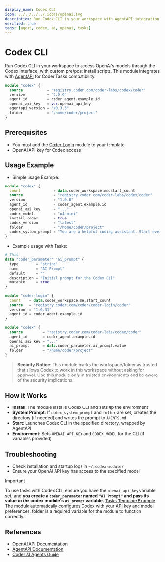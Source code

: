 ```yaml
---
display_name: Codex CLI
icon: ../../../../.icons/openai.svg
description: Run Codex CLI in your workspace with AgentAPI integration
verified: true
tags: [agent, codex, ai, openai, tasks]
---
```


# Codex CLI

Run Codex CLI in your workspace to access OpenAI's models through the Codex interface, with custom pre/post install scripts. This module integrates with [AgentAPI](https://github.com/coder/agentapi) for Coder Tasks compatibility.

```tf
module "codex" {
  source           = "registry.coder.com/coder-labs/codex/coder"
  version          = "1.0.0"
  agent_id         = coder_agent.example.id
  openai_api_key   = var.openai_api_key
  agentapi_version = "v0.3.3"
  folder           = "/home/coder/project"
}
```

## Prerequisites

- You must add the [Coder Login](https://registry.coder.com/modules/coder/coder-login) module to your template
- OpenAI API key for Codex access

## Usage Example

- Simple usage Example:

```tf
module "codex" {
  count               = data.coder_workspace.me.start_count
  source              = "registry.coder.com/coder-labs/codex/coder"
  version             = "1.0.0"
  agent_id            = coder_agent.example.id
  openai_api_key      = "..."
  codex_model         = "o4-mini"
  install_codex       = true
  codex_version       = "latest"
  folder              = "/home/coder/project"
  codex_system_prompt = "You are a helpful coding assistant. Start every response with `Codex says:`"
}
```

- Example usage with Tasks:

```tf
# This
data "coder_parameter" "ai_prompt" {
  type        = "string"
  name        = "AI Prompt"
  default     = ""
  description = "Initial prompt for the Codex CLI"
  mutable     = true
}

module "coder-login" {
  count    = data.coder_workspace.me.start_count
  source   = "registry.coder.com/coder/coder-login/coder"
  version  = "1.0.31"
  agent_id = coder_agent.example.id
}

module "codex" {
  source         = "registry.coder.com/coder-labs/codex/coder"
  agent_id       = coder_agent.example.id
  openai_api_key = "..."
  ai_prompt      = data.coder_parameter.ai_prompt.value
  folder         = "/home/coder/project"
}
```

> **Security Notice**: This module marks the workspace/folder as trusted that allows Codex to work in this workspace without asking for approval.
> Use this module _only_ in trusted environments and be aware of the security implications.

## How it Works

- **Install**: The module installs Codex CLI and sets up the environment
- **System Prompt**: If `codex_system_prompt` and `folder` are set, creates the directory (if needed) and writes the prompt to `AGENTS.md`
- **Start**: Launches Codex CLI in the specified directory, wrapped by AgentAPI
- **Environment**: Sets `OPENAI_API_KEY` and `CODEX_MODEL` for the CLI (if variables provided)

## Troubleshooting

- Check installation and startup logs in `~/.codex-module/`
- Ensure your OpenAI API key has access to the specified model

> [!IMPORTANT]
> To use tasks with Codex CLI, ensure you have the `openai_api_key` variable set, and **you create a `coder_parameter` named `"AI Prompt"` and pass its value to the codex module's `ai_prompt` variable**. [Tasks Template Example](https://registry.coder.com/templates/coder-labs/tasks-docker).
> The module automatically configures Codex with your API key and model preferences.
> folder is a required variable for the module to function correctly.

## References

- [OpenAI API Documentation](https://platform.openai.com/docs)
- [AgentAPI Documentation](https://github.com/coder/agentapi)
- [Coder AI Agents Guide](https://coder.com/docs/tutorials/ai-agents)
